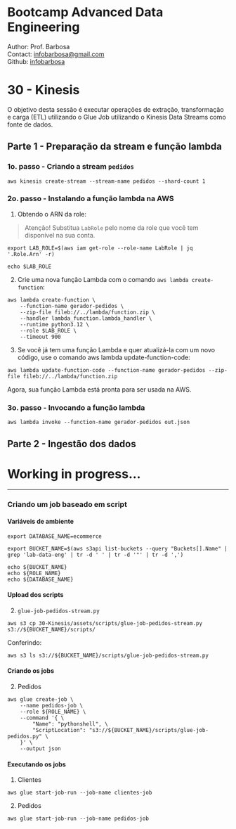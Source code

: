 # Bootcamp Advanced Data Engineering
Author: Prof. Barbosa<br>
Contact: infobarbosa@gmail.com<br>
Github: [infobarbosa](https://github.com/infobarbosa)

# 30 - Kinesis

O objetivo desta sessão é executar operações de extração, transformação e carga (ETL) utilizando o Glue Job utilizando o Kinesis Data Streams como fonte de dados.

## Parte 1 - Preparação da stream e função lambda
### 1o. passo - Criando a stream `pedidos`
```
aws kinesis create-stream --stream-name pedidos --shard-count 1
```

### 2o. passo - Instalando a função lambda na AWS
1. Obtendo o ARN da role:
> Atenção! Substitua `LabRole` pelo nome da role que você tem disponível na sua conta.
```
export LAB_ROLE=$(aws iam get-role --role-name LabRole | jq '.Role.Arn' -r)
```

```
echo $LAB_ROLE
```

2. Crie uma nova função Lambda com o comando `aws lambda create-function`:
```
aws lambda create-function \
    --function-name gerador-pedidos \
    --zip-file fileb://../lambda/function.zip \
    --handler lambda_function.lambda_handler \
    --runtime python3.12 \
    --role $LAB_ROLE \
    --timeout 900
```

3. Se você já tem uma função Lambda e quer atualizá-la com um novo código, use o comando aws lambda update-function-code:
```
aws lambda update-function-code --function-name gerador-pedidos --zip-file fileb://../lambda/function.zip
```

Agora, sua função Lambda está pronta para ser usada na AWS.

### 3o. passo - Invocando a função lambda
```
aws lambda invoke --function-name gerador-pedidos out.json
```


## Parte 2 - Ingestão dos dados

# Working in progress...

---
###  Criando um job baseado em script

#### Variáveis de ambiente
```
export DATABASE_NAME=ecommerce
```

```
export BUCKET_NAME=$(aws s3api list-buckets --query "Buckets[].Name" | grep 'lab-data-eng' | tr -d ' ' | tr -d '"' | tr -d ',')
```

```
echo ${BUCKET_NAME}
echo ${ROLE_NAME}
echo ${DATABASE_NAME}
```

#### Upload dos scripts

2. `glue-job-pedidos-stream.py` 

```
aws s3 cp 30-Kinesis/assets/scripts/glue-job-pedidos-stream.py s3://${BUCKET_NAME}/scripts/ 
```

Conferindo:
```
aws s3 ls s3://${BUCKET_NAME}/scripts/glue-job-pedidos-stream.py 
```


#### Criando os jobs


2. Pedidos
```
aws glue create-job \
    --name pedidos-job \
    --role ${ROLE_NAME} \
    --command '{ \
        "Name": "pythonshell", \
        "ScriptLocation": "s3://${BUCKET_NAME}/scripts/glue-job-pedidos.py" \
    }' \
    --output json
```

#### Executando os jobs
1. Clientes
```
aws glue start-job-run --job-name clientes-job
```

2. Pedidos
```
aws glue start-job-run --job-name pedidos-job
```
